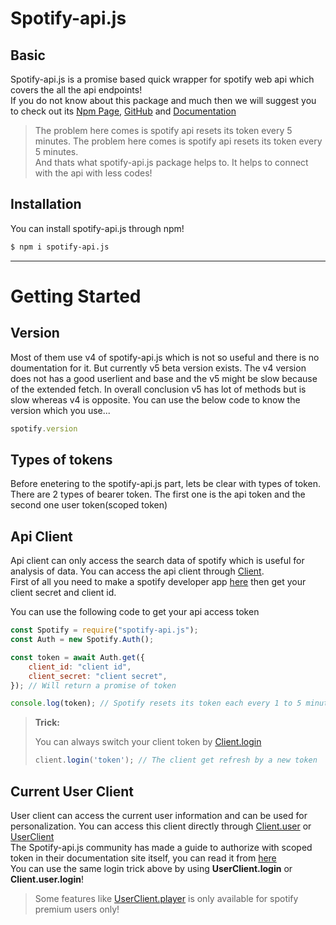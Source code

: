 # Spotify-api.js

## Basic

Spotify-api.js is a promise based quick wrapper for spotify web api which covers the all the api endpoints!<br/>
If you do not know about this package and much then we will suggest you to check out its [Npm Page](https://npmjs.com/package/spotify-api.js), [GitHub](https://github.com/spotify-api/spotify-api.js) and [Documentation](https://spotify-api.js.org)

> The problem here comes is spotify api resets its token every 5 minutes. The problem here comes is spotify api resets its token every 5 minutes.<br/>And thats what spotify-api.js package helps to. It helps to connect with the api with less codes!

## Installation

You can install spotify-api.js through npm!

```bash
$ npm i spotify-api.js
```

---

# Getting Started

## Version

Most of them use v4 of spotify-api.js which is not so useful and there is no doumentation for it. But currently v5 beta version exists. The v4 version does not has a good userlient and base and the v5 might be slow because of the extended fetch. In overall conclusion v5 has lot of methods but is slow whereas v4 is opposite. You can use the below code to know the version which you use...

```js
spotify.version
```

## Types of tokens

Before enetering to the spotify-api.js part, lets be clear with types of token. There are 2 types of bearer token. The first one is the api token and the second one user token(scoped token)

## Api Client

Api client can only access the search data of spotify which is useful for analysis of data. You can access the api client through [Client](https://spotify-api.js.org/#/docs/class/Client).<br/>
First of all you need to make a spotify developer app [here](https://developer.spotify.com/dashboard/) then get your client secret and client id.

You can use the following code to get your api access token

```js
const Spotify = require("spotify-api.js");
const Auth = new Spotify.Auth();

const token = await Auth.get({
    client_id: "client id",
    client_secret: "client secret",
}); // Will return a promise of token 

console.log(token); // Spotify resets its token each every 1 to 5 minutes to prevent api spam...
```

> **Trick:**
> 
> You can always switch your client token by [Client.login](https://spotify-api.js.org/#/docs/class/Client?scrollTo=login)
> ```js
> client.login('token'); // The client get refresh by a new token
> ```

## Current User Client

User client can access the current user information and can be used for personalization. You can access this client directly through [Client.user](https://spotify-api.js.org/#/docs/class/Client?scrollTo=user) or [UserClient](https://spotify-api.js.org/#/docs/class/UserClient)<br/>
The Spotify-api.js community has made a guide to authorize with scoped token in their documentation site itself, you can read it from [here](https://spotify-api.js.org/#/docs/guide/spotify-auth)<br/>
You can use the same login trick above by using **UserClient.login** or **Client.user.login**!

> Some features like [UserClient.player](https://spotify-api.js.org/#/docs/class/UserClient?scrollTo=UserClient.player) is only available for spotify premium users only!

